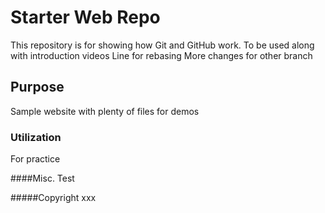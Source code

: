 # Starter Web Repo

This repository is for showing how Git and GitHub work. To be used along with introduction videos
Line for rebasing
More changes for other branch
## Purpose

Sample website with plenty of files for demos

### Utilization
For practice

####Misc. 
Test

#####Copyright
xxx